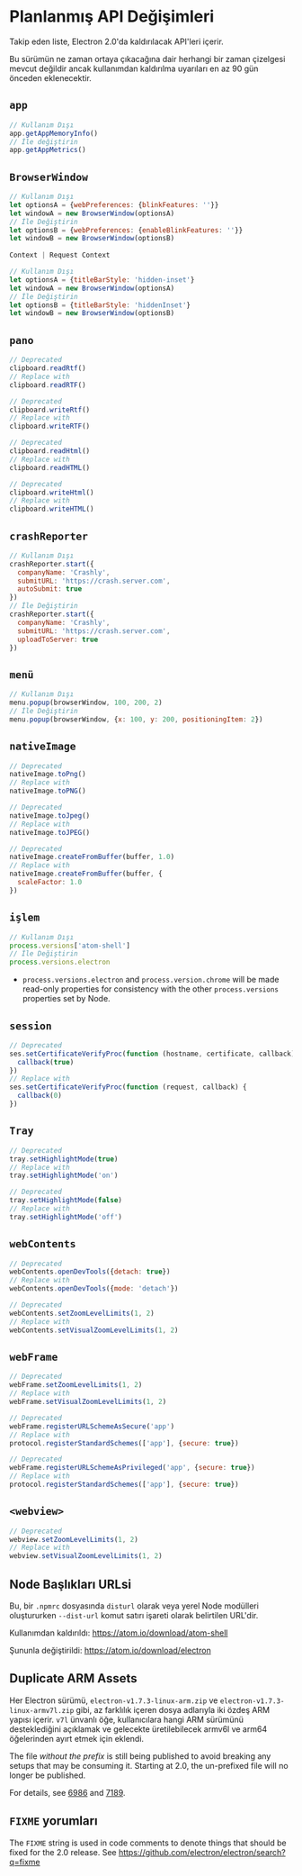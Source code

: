 # Planlanmış API Değişimleri

Takip eden liste, Electron 2.0'da kaldırılacak API'leri içerir.

Bu sürümün ne zaman ortaya çıkacağına dair herhangi bir zaman çizelgesi mevcut değildir ancak kullanımdan kaldırılma uyarıları en az 90 gün önceden eklenecektir.

## `app`

```js
// Kullanım Dışı
app.getAppMemoryInfo()
// İle değiştirin
app.getAppMetrics()
```

## `BrowserWindow`

```js
// Kullanım Dışı
let optionsA = {webPreferences: {blinkFeatures: ''}}
let windowA = new BrowserWindow(optionsA)
// İle Değiştirin
let optionsB = {webPreferences: {enableBlinkFeatures: ''}}
let windowB = new BrowserWindow(optionsB)
 
Context | Request Context

```

```js
// Kullanım Dışı
let optionsA = {titleBarStyle: 'hidden-inset'}
let windowA = new BrowserWindow(optionsA)
// İle Değiştirin
let optionsB = {titleBarStyle: 'hiddenInset'}
let windowB = new BrowserWindow(optionsB)
```

## `pano`

```js
// Deprecated
clipboard.readRtf()
// Replace with
clipboard.readRTF()

// Deprecated
clipboard.writeRtf()
// Replace with
clipboard.writeRTF()

// Deprecated
clipboard.readHtml()
// Replace with
clipboard.readHTML()

// Deprecated
clipboard.writeHtml()
// Replace with
clipboard.writeHTML()
```

## `crashReporter`

```js
// Kullanım Dışı
crashReporter.start({
  companyName: 'Crashly',
  submitURL: 'https://crash.server.com',
  autoSubmit: true
})
// İle Değiştirin
crashReporter.start({
  companyName: 'Crashly',
  submitURL: 'https://crash.server.com',
  uploadToServer: true
})
```

## `menü`

```js
// Kullanım Dışı
menu.popup(browserWindow, 100, 200, 2)
// İle Değiştirin
menu.popup(browserWindow, {x: 100, y: 200, positioningItem: 2})
```

## `nativeImage`

```js
// Deprecated
nativeImage.toPng()
// Replace with
nativeImage.toPNG()

// Deprecated
nativeImage.toJpeg()
// Replace with
nativeImage.toJPEG()

// Deprecated
nativeImage.createFromBuffer(buffer, 1.0)
// Replace with
nativeImage.createFromBuffer(buffer, {
  scaleFactor: 1.0
})
```

## `işlem`

```js
// Kullanım Dışı
process.versions['atom-shell']
// İle Değiştirin
process.versions.electron
```

* `process.versions.electron` and `process.version.chrome` will be made read-only properties for consistency with the other `process.versions` properties set by Node.

## `session`

```js
// Deprecated
ses.setCertificateVerifyProc(function (hostname, certificate, callback) {
  callback(true)
})
// Replace with
ses.setCertificateVerifyProc(function (request, callback) {
  callback(0)
})
```

## `Tray`

```js
// Deprecated
tray.setHighlightMode(true)
// Replace with
tray.setHighlightMode('on')

// Deprecated
tray.setHighlightMode(false)
// Replace with
tray.setHighlightMode('off')
```

## `webContents`

```js
// Deprecated
webContents.openDevTools({detach: true})
// Replace with
webContents.openDevTools({mode: 'detach'})
```

```js
// Deprecated
webContents.setZoomLevelLimits(1, 2)
// Replace with
webContents.setVisualZoomLevelLimits(1, 2)
```

## `webFrame`

```js
// Deprecated
webFrame.setZoomLevelLimits(1, 2)
// Replace with
webFrame.setVisualZoomLevelLimits(1, 2)

// Deprecated
webFrame.registerURLSchemeAsSecure('app')
// Replace with
protocol.registerStandardSchemes(['app'], {secure: true})

// Deprecated
webFrame.registerURLSchemeAsPrivileged('app', {secure: true})
// Replace with
protocol.registerStandardSchemes(['app'], {secure: true})
```

## `<webview>`

```js
// Deprecated
webview.setZoomLevelLimits(1, 2)
// Replace with
webview.setVisualZoomLevelLimits(1, 2)
```

## Node Başlıkları URLsi

Bu, bir `.npmrc` dosyasında `disturl` olarak veya yerel Node modülleri oluştururken `--dist-url` komut satırı işareti olarak belirtilen URL'dir.

Kullanımdan kaldırıldı: https://atom.io/download/atom-shell

Şununla değiştirildi: https://atom.io/download/electron

## Duplicate ARM Assets

Her Electron sürümü, `electron-v1.7.3-linux-arm.zip` ve `electron-v1.7.3-linux-armv7l.zip` gibi, az farklılık içeren dosya adlarıyla iki özdeş ARM yapısı içerir. `v7l` ünvanlı öğe, kullanıcılara hangi ARM sürümünü desteklediğini açıklamak ve gelecekte üretilebilecek armv6l ve arm64 öğelerinden ayırt etmek için eklendi.

The file *without the prefix* is still being published to avoid breaking any setups that may be consuming it. Starting at 2.0, the un-prefixed file will no longer be published.

For details, see [6986](https://github.com/electron/electron/pull/6986) and [7189](https://github.com/electron/electron/pull/7189).

## `FIXME` yorumları

The `FIXME` string is used in code comments to denote things that should be fixed for the 2.0 release. See https://github.com/electron/electron/search?q=fixme